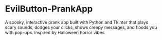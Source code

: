 # EvilButton-PrankApp
A spooky, interactive prank app built with Python and Tkinter that plays scary sounds, dodges your clicks, shows creepy messages, and floods you with pop-ups. Inspired by Halloween horror vibes.
